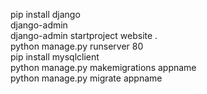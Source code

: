pip install django <br>
django-admin <br>
django-admin startproject website . <br>
python manage.py runserver 80 <br>
pip install mysqlclient <br>
python manage.py makemigrations appname <br>
python manage.py migrate appname <br>
